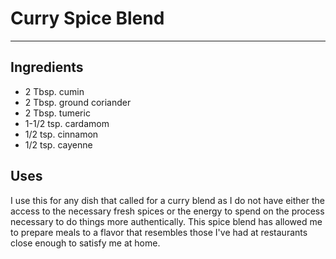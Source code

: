 # Curry Spice Blend
---
## Ingredients

- 2 Tbsp. cumin
- 2 Tbsp. ground coriander
- 2 Tbsp. tumeric
- 1-1/2 tsp. cardamom
- 1/2 tsp. cinnamon
- 1/2 tsp. cayenne

## Uses

I use this for any dish that called for a curry blend as I do not have either the access to the necessary fresh spices or the energy to spend on the process necessary to do things more authentically. This spice blend has allowed me to prepare meals to a flavor that resembles those I've had at restaurants close enough to satisfy me at home.